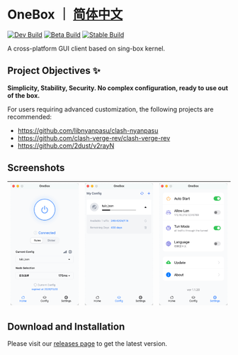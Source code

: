 # OneBox ｜ [简体中文](./README_CN.md)

[![Dev Build](https://github.com/OneOhCloud/OneBox/actions/workflows/dev-release.yml/badge.svg)](https://github.com/OneOhCloud/OneBox/actions/workflows/dev-release.yml)
[![Beta Build](https://github.com/OneOhCloud/OneBox/actions/workflows/beta-release.yml/badge.svg)](https://github.com/OneOhCloud/OneBox/actions/workflows/beta-release.yml)
[![Stable Build](https://github.com/OneOhCloud/OneBox/actions/workflows/stable-release.yml/badge.svg)](https://github.com/OneOhCloud/OneBox/actions/workflows/stable-release.yml)

A cross-platform GUI client based on sing-box kernel.

## Project Objectives ✨

**Simplicity, Stability, Security. No complex configuration, ready to use out of the box.**

For users requiring advanced customization, the following projects are recommended:

- https://github.com/libnyanpasu/clash-nyanpasu
- https://github.com/clash-verge-rev/clash-verge-rev
- https://github.com/2dust/v2rayN


## Screenshots

|![Home](./docs/image/en/Home.png)|![Config](./docs/image/en/Config.png)|![Settings](./docs/image/en/Settings.png)|
|:---:|:---:|:---:|

## Download and Installation

Please visit our [releases page](https://github.com/OneOhCloud/OneBox/releases) to get the latest version.